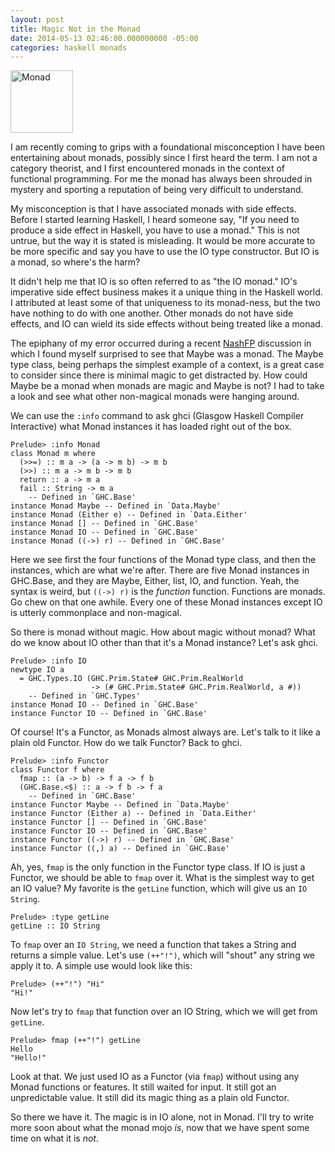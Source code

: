 ```yaml
---
layout: post
title: Magic Not in the Monad
date: 2014-05-13 02:46:00.000000000 -05:00
categories: haskell monads
---
```

<div class="kg-card-markdown"><img src="http://upload.wikimedia.org/wikipedia/commons/c/c2/DeeHieroglyph.gif" alt="Monad" style="width:100px" />
<p>I am recently coming to grips with a foundational misconception I have been entertaining about monads, possibly since I first heard the term. I am not a category theorist, and I first encountered monads in the context of functional programming. For me the monad has always been shrouded in mystery and sporting a reputation of being very difficult to understand.</p>
<p>My misconception is that I have associated monads with side effects. Before I started learning Haskell, I heard someone say, &quot;If you need to produce a side effect in Haskell, you have to use a monad.&quot; This is not untrue, but the way it is stated is misleading. It would be more accurate to be more specific and say you have to use the IO type constructor. But IO is a monad, so where's the harm?</p>
<p>It didn't help me that IO is so often referred to as &quot;the IO monad.&quot; IO's imperative side effect business makes it a unique thing in the Haskell world. I attributed at least some of that uniqueness to its monad-ness, but the two have nothing to do with one another. Other monads do not have side effects, and IO can wield its side effects without being treated like a monad.</p>
<p>The epiphany of my error occurred during a recent <a href="http://nashfp.org">NashFP</a> discussion in which I found myself surprised to see that Maybe was a monad. The Maybe type class, being perhaps the simplest example of a context, is a great case to consider since there is minimal magic to get distracted by. How could Maybe be a monad when monads are magic and Maybe is not? I had to take a look and see what other non-magical monads were hanging around.</p>
<p>We can use the <code>:info</code> command to ask ghci (Glasgow Haskell Compiler Interactive) what Monad instances it has loaded right out of the box.</p>
<pre><code class="language-prettyprint">Prelude&gt; :info Monad
class Monad m where
  (&gt;&gt;=) :: m a -&gt; (a -&gt; m b) -&gt; m b
  (&gt;&gt;) :: m a -&gt; m b -&gt; m b
  return :: a -&gt; m a
  fail :: String -&gt; m a
  	-- Defined in `GHC.Base'
instance Monad Maybe -- Defined in `Data.Maybe'
instance Monad (Either e) -- Defined in `Data.Either'
instance Monad [] -- Defined in `GHC.Base'
instance Monad IO -- Defined in `GHC.Base'
instance Monad ((-&gt;) r) -- Defined in `GHC.Base'
</code></pre>
<p>Here we see first the four functions of the Monad type class, and then the instances, which are what we're after. There are five Monad instances in GHC.Base, and they are Maybe, Either, list, IO, and function. Yeah, the syntax is weird, but <code>((-&gt;) r)</code> is the <em>function</em> function. Functions are monads. Go chew on that one awhile. Every one of these Monad instances except IO is utterly commonplace and non-magical.</p>
<p>So there is monad without magic. How about magic without monad? What do we know about IO other than that it's a Monad instance? Let's ask ghci.</p>
<pre><code class="language-prettyprint">Prelude&gt; :info IO
newtype IO a
  = GHC.Types.IO (GHC.Prim.State# GHC.Prim.RealWorld
                  -&gt; (# GHC.Prim.State# GHC.Prim.RealWorld, a #))
  	-- Defined in `GHC.Types'
instance Monad IO -- Defined in `GHC.Base'
instance Functor IO -- Defined in `GHC.Base'
</code></pre>
<p>Of course! It's a Functor, as Monads almost always are. Let's talk to it like a plain old Functor. How do we talk Functor? Back to ghci.</p>
<pre><code class="language-prettyprint">Prelude&gt; :info Functor
class Functor f where
  fmap :: (a -&gt; b) -&gt; f a -&gt; f b
  (GHC.Base.&lt;$) :: a -&gt; f b -&gt; f a
  	-- Defined in `GHC.Base'
instance Functor Maybe -- Defined in `Data.Maybe'
instance Functor (Either a) -- Defined in `Data.Either'
instance Functor [] -- Defined in `GHC.Base'
instance Functor IO -- Defined in `GHC.Base'
instance Functor ((-&gt;) r) -- Defined in `GHC.Base'
instance Functor ((,) a) -- Defined in `GHC.Base'
</code></pre>
<p>Ah, yes, <code>fmap</code> is the only function in the Functor type class. If IO is just a Functor, we should be able to <code>fmap</code> over it. What is the simplest way to get an IO value? My favorite is the <code>getLine</code> function, which will give us an <code>IO String</code>.</p>
<pre><code class="language-prettyprint">Prelude&gt; :type getLine
getLine :: IO String
</code></pre>
<p>To <code>fmap</code> over an <code>IO String</code>, we need a function that takes a String and returns a simple value. Let's use <code>(++&quot;!&quot;)</code>, which will &quot;shout&quot; any string we apply it to. A simple use would look like this:</p>
<pre><code class="language-prettyprint">Prelude&gt; (++&quot;!&quot;) &quot;Hi&quot;
&quot;Hi!&quot;
</code></pre>
<p>Now let's try to <code>fmap</code> that function over an IO String, which we will get from <code>getLine</code>.</p>
<pre><code class="language-prettyprint">Prelude&gt; fmap (++&quot;!&quot;) getLine
Hello
&quot;Hello!&quot;
</code></pre>
<p>Look at that. We just used IO as a Functor (via <code>fmap</code>) without using any Monad functions or features. It still waited for input. It still got an unpredictable value. It still did its magic thing as a plain old Functor.</p>
<p>So there we have it. The magic is in IO alone, not in Monad. I'll try to write more soon about what the monad mojo <em>is</em>, now that we have spent some time on what it is <em>not</em>.</p>
</div>
